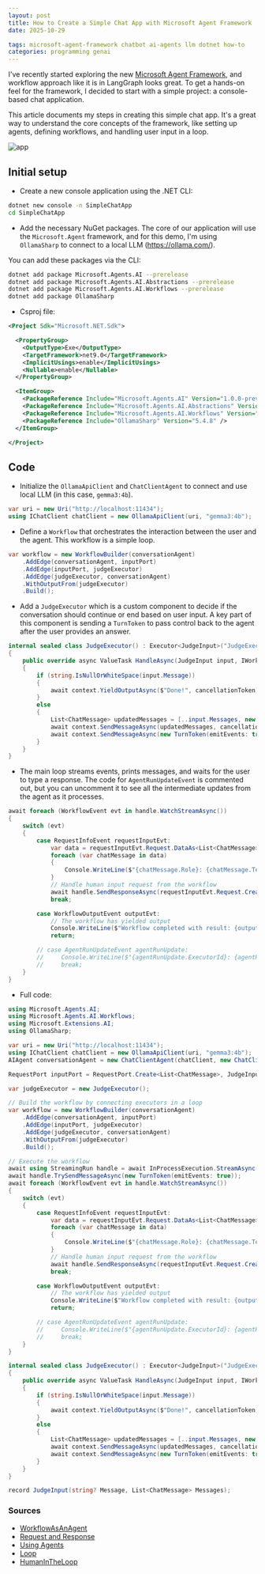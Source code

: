 ```yaml
---
layout: post
title: How to Create a Simple Chat App with Microsoft Agent Framework
date: 2025-10-29

tags: microsoft-agent-framework chatbot ai-agents llm dotnet how-to
categories: programming genai
---
```


I've recently started exploring the new [Microsoft Agent Framework](https://learn.microsoft.com/en-us/agent-framework/overview/agent-framework-overview), and workflow approach like it is in LangGraph looks great. To get a hands-on feel for the framework, I decided to start with a simple project: a console-based chat application.

This article documents my steps in creating this simple chat app. It's a great way to understand the core concepts of the framework, like setting up agents, defining workflows, and handling user input in a loop.

![app](/assets/maf-chat-app.png)

## Initial setup

- Create a new console application using the .NET CLI:

```sh
dotnet new console -n SimpleChatApp
cd SimpleChatApp
```

- Add the necessary NuGet packages. The core of our application will use the `Microsoft.Agent` framework, and for this demo, I'm using `OllamaSharp` to connect to a local LLM (https://ollama.com/).

You can add these packages via the CLI:
```sh
dotnet add package Microsoft.Agents.AI --prerelease
dotnet add package Microsoft.Agents.AI.Abstractions --prerelease
dotnet add package Microsoft.Agents.AI.Workflows --prerelease
dotnet add package OllamaSharp
```

- Csproj file:

```xml
<Project Sdk="Microsoft.NET.Sdk">

  <PropertyGroup>
    <OutputType>Exe</OutputType>
    <TargetFramework>net9.0</TargetFramework>
    <ImplicitUsings>enable</ImplicitUsings>
    <Nullable>enable</Nullable>
  </PropertyGroup>

  <ItemGroup>
    <PackageReference Include="Microsoft.Agents.AI" Version="1.0.0-preview.251028.1" />
    <PackageReference Include="Microsoft.Agents.AI.Abstractions" Version="1.0.0-preview.251028.1" />
    <PackageReference Include="Microsoft.Agents.AI.Workflows" Version="1.0.0-preview.251028.1" />
    <PackageReference Include="OllamaSharp" Version="5.4.8" />
  </ItemGroup>

</Project>
```

## Code

- Initialize the `OllamaApiClient` and `ChatClientAgent` to connect and use local LLM (in this case, `gemma3:4b`).

```cs
var uri = new Uri("http://localhost:11434");
using IChatClient chatClient = new OllamaApiClient(uri, "gemma3:4b");
```

- Define a `Workflow` that orchestrates the interaction between the user and the agent. This workflow is a simple loop.

```cs
var workflow = new WorkflowBuilder(conversationAgent)
    .AddEdge(conversationAgent, inputPort)
    .AddEdge(inputPort, judgeExecutor)
    .AddEdge(judgeExecutor, conversationAgent)
    .WithOutputFrom(judgeExecutor)
    .Build();
```

- Add a `JudgeExecutor` which is a custom component to decide if the conversation should continue or end based on user input. A key part of this component is sending a `TurnToken` to pass control back to the agent after the user provides an answer.

```cs
internal sealed class JudgeExecutor() : Executor<JudgeInput>("JudgeExecutor")
{
    public override async ValueTask HandleAsync(JudgeInput input, IWorkflowContext context, CancellationToken cancellationToken = default)
    {
        if (string.IsNullOrWhiteSpace(input.Message))
        {
            await context.YieldOutputAsync($"Done!", cancellationToken);
        }
        else
        {
            List<ChatMessage> updatedMessages = [..input.Messages, new ChatMessage(ChatRole.User, input.Message)];
            await context.SendMessageAsync(updatedMessages, cancellationToken: cancellationToken);
            await context.SendMessageAsync(new TurnToken(emitEvents: true), cancellationToken: cancellationToken);
        }
    }
}
```

- The main loop streams events, prints messages, and waits for the user to type a response. The code for `AgentRunUpdateEvent` is commented out, but you can uncomment it to see all the intermediate updates from the agent as it processes.

```cs
await foreach (WorkflowEvent evt in handle.WatchStreamAsync())
{
    switch (evt)
    {
        case RequestInfoEvent requestInputEvt:
            var data = requestInputEvt.Request.DataAs<List<ChatMessage>>() ?? [];
            foreach (var chatMessage in data)
            {
                Console.WriteLine($"{chatMessage.Role}: {chatMessage.Text}");
            }
            // Handle human input request from the workflow
            await handle.SendResponseAsync(requestInputEvt.Request.CreateResponse(new JudgeInput(Console.ReadLine(), data)));
            break;

        case WorkflowOutputEvent outputEvt:
            // The workflow has yielded output
            Console.WriteLine($"Workflow completed with result: {outputEvt.Data}");
            return;

        // case AgentRunUpdateEvent agentRunUpdate:
        //     Console.WriteLine($"{agentRunUpdate.ExecutorId}: {agentRunUpdate.Data}");
        //     break;
    }
}
```

- Full code:

```cs
using Microsoft.Agents.AI;
using Microsoft.Agents.AI.Workflows;
using Microsoft.Extensions.AI;
using OllamaSharp;

var uri = new Uri("http://localhost:11434");
using IChatClient chatClient = new OllamaApiClient(uri, "gemma3:4b");
AIAgent conversationAgent = new ChatClientAgent(chatClient, new ChatClientAgentOptions(instructions: "You are a conversation agent."));

RequestPort inputPort = RequestPort.Create<List<ChatMessage>, JudgeInput>("UserInput");

var judgeExecutor = new JudgeExecutor();

// Build the workflow by connecting executors in a loop
var workflow = new WorkflowBuilder(conversationAgent)
    .AddEdge(conversationAgent, inputPort)
    .AddEdge(inputPort, judgeExecutor)
    .AddEdge(judgeExecutor, conversationAgent)
    .WithOutputFrom(judgeExecutor)
    .Build();

// Execute the workflow
await using StreamingRun handle = await InProcessExecution.StreamAsync(workflow, new ChatMessage(ChatRole.User, "Hello, how are you?"));
await handle.TrySendMessageAsync(new TurnToken(emitEvents: true));
await foreach (WorkflowEvent evt in handle.WatchStreamAsync())
{
    switch (evt)
    {
        case RequestInfoEvent requestInputEvt:
            var data = requestInputEvt.Request.DataAs<List<ChatMessage>>() ?? [];
            foreach (var chatMessage in data)
            {
                Console.WriteLine($"{chatMessage.Role}: {chatMessage.Text}");
            }
            // Handle human input request from the workflow
            await handle.SendResponseAsync(requestInputEvt.Request.CreateResponse(new JudgeInput(Console.ReadLine(), data)));
            break;

        case WorkflowOutputEvent outputEvt:
            // The workflow has yielded output
            Console.WriteLine($"Workflow completed with result: {outputEvt.Data}");
            return;

        // case AgentRunUpdateEvent agentRunUpdate:
        //     Console.WriteLine($"{agentRunUpdate.ExecutorId}: {agentRunUpdate.Data}");
        //     break;
    }
}

internal sealed class JudgeExecutor() : Executor<JudgeInput>("JudgeExecutor")
{
    public override async ValueTask HandleAsync(JudgeInput input, IWorkflowContext context, CancellationToken cancellationToken = default)
    {
        if (string.IsNullOrWhiteSpace(input.Message))
        {
            await context.YieldOutputAsync($"Done!", cancellationToken);
        }
        else
        {
            List<ChatMessage> updatedMessages = [..input.Messages, new ChatMessage(ChatRole.User, input.Message)];
            await context.SendMessageAsync(updatedMessages, cancellationToken: cancellationToken);
            await context.SendMessageAsync(new TurnToken(emitEvents: true), cancellationToken: cancellationToken);
        }
    }
}

record JudgeInput(string? Message, List<ChatMessage> Messages);
```

### Sources

- [WorkflowAsAnAgent](https://github.com/microsoft/agent-framework/blob/main/dotnet/samples/GettingStarted/Workflows/Agents/WorkflowAsAnAgent/WorkflowFactory.cs#L16)
- [Request and Response](https://learn.microsoft.com/en-us/agent-framework/user-guide/workflows/request-and-response?pivots=programming-language-csharp)
- [Using Agents](https://learn.microsoft.com/en-us/agent-framework/user-guide/workflows/using-agents?pivots=programming-language-csharp)
- [Loop](https://github.com/microsoft/agent-framework/blob/a2ee840eef8a7bdc341f4e25ac08c2e11bb13c88/dotnet/samples/GettingStarted/Workflows/Loop/Program.cs)
- [HumanInTheLoop](https://github.com/microsoft/agent-framework/blob/main/dotnet/samples/GettingStarted/Workflows/HumanInTheLoop/HumanInTheLoopBasic/WorkflowFactory.cs)
